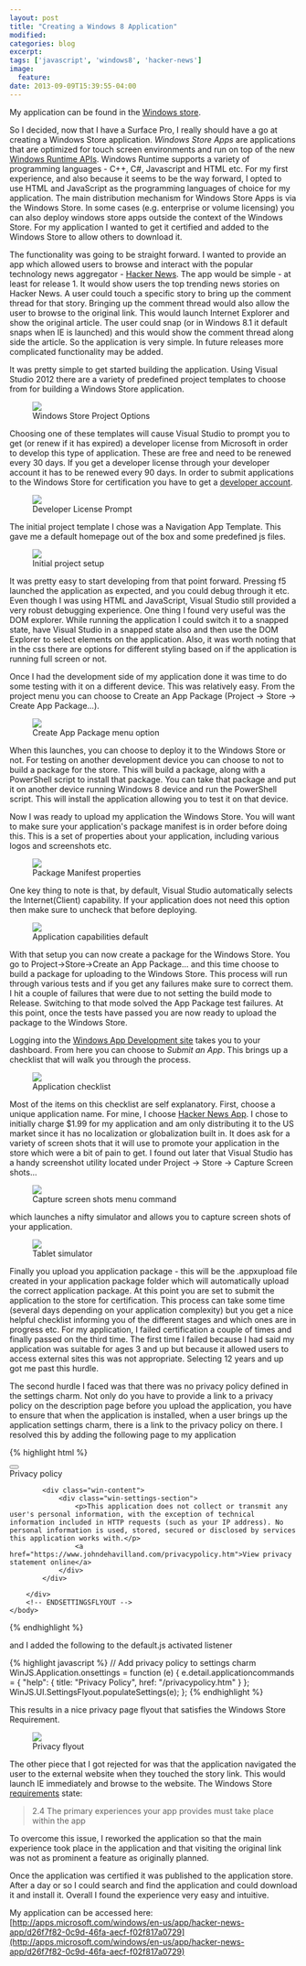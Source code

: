 ```yaml
---
layout: post
title: "Creating a Windows 8 Application"
modified:
categories: blog
excerpt:
tags: ['javascript', 'windows8', 'hacker-news']
image:
  feature:
date: 2013-09-09T15:39:55-04:00
---
```


My application can be found in the [Windows store](http://apps.microsoft.com/windows/en-us/app/hacker-news-app/d26f7f82-0c9d-46fa-aecf-f02f817a0729).

So I decided, now that I have a Surface Pro, I really should have a go at creating a Windows Store application. *Windows Store Apps* are applications that are optimized for touch screen environments and run on top of the new [Windows Runtime APIs](http://msdn.microsoft.com/en-us/library/windows/apps/br211377.aspx). Windows Runtime supports a variety of programming languages - C++, C#, Javascript and HTML etc. For my first experience, and also because it seems to be the way forward, I opted to use HTML and JavaScript as the programming languages of choice for my application. The main distribution mechanism for Windows Store Apps is via the Windows Store. In some cases (e.g. enterprise or volume licensing) you can also deploy windows store apps outside the context of the Windows Store. For my application I wanted to get it certified and added to the Windows Store to allow others to download it.

The functionality was going to be straight forward. I wanted to provide an app which allowed users to browse and interact with the popular technology news aggregator - [Hacker News](https://news.ycombinator.com/). The app would be simple - at least for release 1. It would show users the top trending news stories on Hacker News. A user could touch a specific story to bring up the comment thread for that story. Bringing up the comment thread would also allow the user to browse to the original link. This would launch Internet Explorer and show the original article. The user could snap (or in Windows 8.1 it default snaps when IE is launched) and this would show the comment thread along side the article. So the application is very simple. In future releases more complicated functionality may be added.

It was pretty simple to get started building the application. Using Visual Studio 2012 there are a variety of predefined project templates to choose from for building a Windows Store application.

<figure>
	<a href="http://farm6.staticflickr.com/5456/9695388850_3b0450aeb4_z.jpg"><img src="http://farm6.staticflickr.com/5456/9695388850_3b0450aeb4_z.jpg"></a>
	<figcaption>Windows Store Project Options</figcaption>
</figure>

Choosing one of these templates will cause Visual Studio to prompt you to get (or renew if it has expired) a developer license from Microsoft in order to develop this type of application. These are free and need to be renewed every 30 days. If you get a developer license through your developer account it has to be renewed every 90 days. In order to submit applications to the Windows Store for certification you have to get a [developer account](http://msdn.microsoft.com/library/windows/apps/jj193592). 

<figure>
	<a href="http://farm4.staticflickr.com/3767/9695389384_1ec90789cb.jpg"><img src="http://farm4.staticflickr.com/3767/9695389384_1ec90789cb.jpg"></a>
	<figcaption>Developer License Prompt</figcaption>
</figure>

The initial project template I chose was a Navigation App Template. This gave me a default homepage out of the box and some predefined js files. 

<figure>
	<a href="http://farm4.staticflickr.com/3809/9695389328_09bef464c6.jpg"><img src="http://farm4.staticflickr.com/3809/9695389328_09bef464c6.jpg"></a>
	<figcaption>Initial project setup</figcaption>
</figure>

It was pretty easy to start developing from that point forward. Pressing f5 launched the application as expected, and you could debug through it etc. Even though I was using HTML and JavaScript, Visual Studio still provided a very robust debugging experience. One thing I found very useful was the DOM explorer. While running the application I could switch it to a snapped state, have Visual Studio in a snapped state also and then use the DOM Explorer to select elements on the application. Also, it was worth noting that in the css there are options for different styling based on if the application is running full screen or not.

Once I had the development side of my application done it was time to do some testing with it on a different device. This was relatively easy. From the project menu you can choose to Create an App Package (Project -> Store -> Create App Package...). 

<figure>
	<a href="http://farm3.staticflickr.com/2846/9692157647_3b63f30102.jpg"><img src="http://farm3.staticflickr.com/2846/9692157647_3b63f30102.jpg"></a>
	<figcaption>Create App Package menu option</figcaption>
</figure>

When this launches, you can choose to deploy it to the Windows Store or not. For testing on another development device you can choose to not to build a package for the store. This will build a package, along with a PowerShell script to install that package. You can take that package and put it on another device running Windows 8 device and run the PowerShell script. This will install the application allowing you to test it on that device.

Now I was ready to upload my application the Windows Store. You will want to make sure your application's package manifest is in order before doing this. This is a set of properties about your application, including various logos and screenshots etc. 

<figure>
	<a href="http://farm6.staticflickr.com/5492/9695389288_8d563bd5e6_z.jpg"><img src="http://farm6.staticflickr.com/5492/9695389288_8d563bd5e6_z.jpg"></a>
	<figcaption>Package Manifest properties</figcaption>
</figure>


One key thing to note is that, by default, Visual Studio automatically selects the Internet(Client) capability. If your application does not need this option then make sure to uncheck that before deploying.

<figure>
	<a href="http://farm8.staticflickr.com/7388/9695389230_da8f1389a9.jpg"><img src="http://farm8.staticflickr.com/7388/9695389230_da8f1389a9.jpg"></a>
	<figcaption>Application capabilities default</figcaption>
</figure>

With that setup you can now create a package for the Windows Store. You go to Project->Store->Create an App Package... and this time choose to build a package for uploading to the Windows Store. This process will run through various tests and if you get any failures make sure to correct them. I hit a couple of failures that were due to not setting the build mode to Release. Switching to that mode solved the App Package test failures. At this point, once the tests have passed you are now ready to upload the package to the Windows Store. 

Logging into the [Windows App Development site](http://dev.windows.com) takes you to your dashboard. From here you can choose to *Submit an App*. This brings up a checklist that will walk you through the process. 

<figure>
	<a href="http://farm8.staticflickr.com/7447/9692157213_7d1739992f_z.jpg"><img src="http://farm8.staticflickr.com/7447/9692157213_7d1739992f_z.jpg"></a>
	<figcaption>Application checklist</figcaption>
</figure>

Most of the items on this checklist are self explanatory. First, choose a unique application name. For mine, I choose [Hacker News App](http://apps.microsoft.com/windows/en-us/app/hacker-news-app/d26f7f82-0c9d-46fa-aecf-f02f817a0729). I chose to initially charge $1.99 for my application and am only distributing it to the US market since it has no localization or globalization built in. It does ask for a variety of screen shots that it will use to promote your application in the store which were a bit of pain to get. I found out later that Visual Studio has a handy screenshot utility located under Project -> Store -> Capture Screen shots... 

<figure>
	<a href="http://farm6.staticflickr.com/5550/9695389244_da91063ace_z.jpg"><img src="http://farm6.staticflickr.com/5550/9695389244_da91063ace_z.jpg"></a>
	<figcaption>Capture screen shots menu command</figcaption>
</figure>

which launches a nifty simulator and allows you to capture screen shots of your application.

<figure>
	<a href="http://farm3.staticflickr.com/2820/9695389182_1827bff4fd_z.jpg"><img src="http://farm3.staticflickr.com/2820/9695389182_1827bff4fd_z.jpg"></a>
	<figcaption>Tablet simulator</figcaption>
</figure>


Finally you upload you application package - this will be the .appxupload file created in your application package folder which will automatically upload the correct application package. At this point you are set to submit the application to the store for certification. This process can take some time (several days depending on your application complexity) but you get a nice helpful checklist informing you of the different stages and which ones are in progress etc. For my application, I failed certification a couple of times and finally passed on the third time. The first time I failed because I had said my application was suitable for ages 3 and up but because it allowed users to access external sites this was not appropriate. Selecting 12 years and up got me past this hurdle.

The second hurdle I faced was that there was no privacy policy defined in the settings charm. Not only do you have to provide a link to a privacy policy on the description page before you upload the application, you have to ensure that when the application is installed, when a user brings up the application settings charm, there is a link to the privacy policy on there. I resolved this by adding the following page to my application

{% highlight html %}
<!doctype HTML>
<html>
    <head>
        <title>Privacy policy</title>
    </head>
    <body>
        <!-- BEGINSETTINGFLYOUT -->
        <div data-win-control="WinJS.UI.SettingsFlyout" aria-label="help settings flyout" data-win-options="{settingsCommandId:'help',width:'narrow'}">
            <div class="win-ui-light win-header">
                <button type="button" onclick="WinJS.UI.SettingsFlyout.show()" class="win-backbutton"></button>
                <div class="win-label">Privacy policy</div>
            </div>

            <div class="win-content">
                <div class="win-settings-section">
                    <p>This application does not collect or transmit any user's personal information, with the exception of technical information included in HTTP requests (such as your IP address). No personal information is used, stored, secured or disclosed by services this application works with.</p>
                    <a href="https://www.johndehavilland.com/privacypolicy.htm">View privacy statement online</a>
                </div>
            </div>

        </div>
        <!-- ENDSETTINGSFLYOUT -->
    </body>
</html>
{% endhighlight %}

and I added the following to the default.js activated listener

{% highlight javascript %}
// Add privacy policy to settings charm
WinJS.Application.onsettings = function (e) {
    e.detail.applicationcommands = { "help": { title: "Privacy Policy", href: "/privacypolicy.htm" } };
    WinJS.UI.SettingsFlyout.populateSettings(e);
};
{% endhighlight %}

This results in a nice privacy page flyout that satisfies the Windows Store Requirement. 

<figure>
	<a href="http://farm4.staticflickr.com/3770/9695389156_c7b96920b2_z.jpg"><img src="http://farm4.staticflickr.com/3770/9695389156_c7b96920b2_z.jpg"></a>
	<figcaption>Privacy flyout</figcaption>
</figure>


The other piece that I got rejected for was that the application navigated the user to the external website when they touched the story link. This would launch IE immediately and browse to the website. The Windows Store [requirements](http://msdn.microsoft.com/en-us/library/windows/apps/hh694083.aspx) state:

>2.4 The primary experiences your app provides must take place within the app

To overcome this issue, I reworked the application so that the main experience took place in the application and that visiting the original link was not as prominent a feature as originally planned.

Once the application was certified it was published to the application store. After a day or so I could search and find the application and could download it and install it. Overall I found the experience very easy and intuitive. 

My application can be accessed here: [http://apps.microsoft.com/windows/en-us/app/hacker-news-app/d26f7f82-0c9d-46fa-aecf-f02f817a0729](http://apps.microsoft.com/windows/en-us/app/hacker-news-app/d26f7f82-0c9d-46fa-aecf-f02f817a0729)